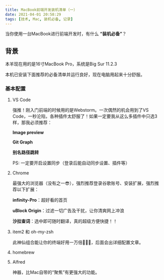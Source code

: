 ```yaml
---
title: MacBook前端开发装机清单（一）
date: 2021-04-01 20:58:29
tags: [技术, Mac, 装机必备, 记录]
---
```


当你使用一台MacBook进行前端开发时，有什么 **“装机必备”**？

<!-- more -->

## 背景

本羊现在用的是16寸MacBook Pro，系统是Big Sur 11.2.3

本机已安装下面推荐的必备清单并运行良好，现在电脑用起来十分舒服。

### 基本配置

1. VS Code

   强推！刚入门前端的时候用的是Webstorm。一次偶然的机会用到了VS Code，一秒沦陷，各种插件太舒服了！如果一定要我从这么多插件中只选3样，那我必须推荐：

   **Image preview**

   **Git Graph**

   **别名路径跳转**

   PS: 一定要开启设置同步（登录后能自动同步设置、插件等）

2. Chrome

   最强大的浏览器（没有之一😎），强烈推荐登录谷歌账号、安装扩展，强烈推荐以下扩展：

   **infinity-Pro**：超好看的首页

   **uBlock Origin**：过滤一切广告及干扰，让你清爽网上冲浪

   **沙拉查词**：选中即可随时翻译，真的超级方便快捷！！

3. item2 和 oh-my-zsh

   此神仙组合能让你的终端好用一万倍🤩🤩🤩，后面会出详细配置文章。

4. homebrew

   

5. Alfred

   神器，比Mac自带的“聚焦”有更强大的功能。
